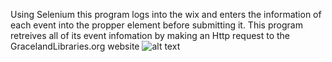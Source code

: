 Using Selenium this program logs into the wix and enters the information of each event into the propper element before submitting it. This program retreives all of its event infomation by making an Http request to the GracelandLibraries.org website
![alt text]([http://url/to/img.png](https://github.com/Joshober/GracelandBuzzFeed/blob/main/Buzz.png)https://github.com/Joshober/GracelandBuzzFeed/blob/main/Buzz.png)

